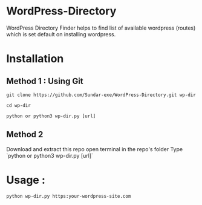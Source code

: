 # WordPress-Directory
WordPress Directory Finder helps to find list of available wordpress (routes) which is set default on installing wordpress.

# Installation

<h2>Method 1 : Using Git</h2>

```
git clone https://github.com/Sundar-exe/WordPress-Directory.git wp-dir
```
```
cd wp-dir
```
```
python or python3 wp-dir.py [url]
```

<h2>Method 2 </h2>
Download and extract this repo
open terminal in the repo's folder
Type `python or python3 wp-dir.py [url]`

# Usage :
```python wp-dir.py https:your-wordpress-site.com```
